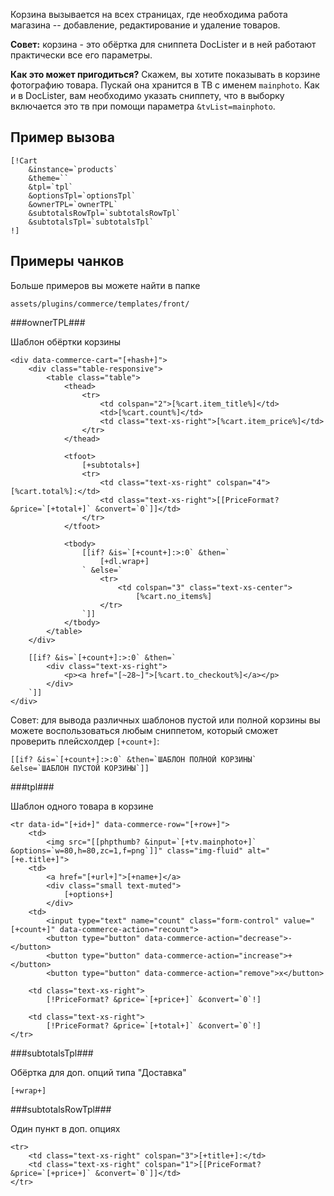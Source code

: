 
Корзина вызывается на всех страницах, где необходима работа магазина -- добавление, редактирование и удаление товаров.

**Совет:** корзина - это обёртка для сниппета DocLister и в ней работают практически все его параметры.

**Как это может пригодиться?**
Скажем, вы хотите показывать в корзине фотографию товара. Пускай она хранится в ТВ с именем `mainphoto`. Как и в DocLister, вам необходимо  указать сниппету, что в выборку включается это тв при помощи параметра `&tvList=mainphoto`.

## Пример вызова ##

```
[!Cart
    &instance=`products`
    &theme=``
    &tpl=`tpl`
    &optionsTpl=`optionsTpl`
    &ownerTPL=`ownerTPL`
    &subtotalsRowTpl=`subtotalsRowTpl`
    &subtotalsTpl=`subtotalsTpl`
!]
```

## Примеры чанков ##
Больше примеров вы можете найти в папке 
```
assets/plugins/commerce/templates/front/
```

###ownerTPL###

Шаблон обёртки корзины

```
<div data-commerce-cart="[+hash+]">
    <div class="table-responsive">
        <table class="table">
            <thead>
                <tr>
                    <td colspan="2">[%cart.item_title%]</td>
                    <td>[%cart.count%]</td>
                    <td class="text-xs-right">[%cart.item_price%]</td>
                </tr>
            </thead>

            <tfoot>
                [+subtotals+]
                <tr>
                    <td class="text-xs-right" colspan="4">[%cart.total%]:</td>
                    <td class="text-xs-right">[[PriceFormat? &price=`[+total+]` &convert=`0`]]</td>
                </tr>
            </tfoot>

            <tbody>
                [[if? &is=`[+count+]:>:0` &then=`
                    [+dl.wrap+]
                ` &else=`
                    <tr>
                        <td colspan="3" class="text-xs-center">
                            [%cart.no_items%]
                    </tr>
                `]]
            </tbody>
        </table>
    </div>

    [[if? &is=`[+count+]:>:0` &then=`
        <div class="text-xs-right">
            <p><a href="[~28~]">[%cart.to_checkout%]</a></p>
        </div>
    `]]
</div>
```
Совет: для вывода различных шаблонов пустой или полной корзины вы можете воспользоваться любым сниппетом, который сможет проверить плейсхолдер `[+count+]`:
```
[[if? &is=`[+count+]:>:0` &then=`ШАБЛОН ПОЛНОЙ КОРЗИНЫ`
&else=`ШАБЛОН ПУСТОЙ КОРЗИНЫ`]]
```

###tpl###

Шаблон одного товара в корзине
```
<tr data-id="[+id+]" data-commerce-row="[+row+]">
	<td>
		<img src="[[phpthumb? &input=`[+tv.mainphoto+]` &options=`w=80,h=80,zc=1,f=png`]]" class="img-fluid" alt="[+e.title+]">
	<td>
		<a href="[+url+]">[+name+]</a>
		<div class="small text-muted">
			[+options+]
		</div>
	<td>
		<input type="text" name="count" class="form-control" value="[+count+]" data-commerce-action="recount">
		<button type="button" data-commerce-action="decrease">-</button>
		<button type="button" data-commerce-action="increase">+</button>
		<button type="button" data-commerce-action="remove">x</button>

	<td class="text-xs-right">
		[!PriceFormat? &price=`[+price+]` &convert=`0`!]

	<td class="text-xs-right">
		[!PriceFormat? &price=`[+total+]` &convert=`0`!]
</tr>

```

###subtotalsTpl###

Обёртка для доп. опций типа "Доставка"
```
[+wrap+]

```

###subtotalsRowTpl###

Один пункт в доп. опциях

```
<tr>
    <td class="text-xs-right" colspan="3">[+title+]:</td>
    <td class="text-xs-right" colspan="1">[[PriceFormat? &price=`[+price+]` &convert=`0`]]</td>
</tr>

```